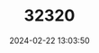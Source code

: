---
title: "32320"
category: "Abies ziyuanensis"
draft: false
date: 2024-02-22 13:03:50
languages:
  Chinese: ["Ziyuan Lengshan", "资源冷杉"]
  English: ["Ziyuan Fir"]
---